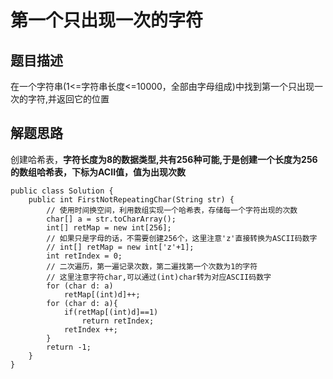 # 第一个只出现一次的字符
## 题目描述
在一个字符串(1<=字符串长度<=10000，全部由字母组成)中找到第一个只出现一次的字符,并返回它的位置

## 解题思路
创建哈希表，**字符长度为8的数据类型,共有256种可能,于是创建一个长度为256的数组哈希表，下标为ACII值，值为出现次数**

```
public class Solution {
    public int FirstNotRepeatingChar(String str) {
        // 使用时间换空间，利用数组实现一个哈希表，存储每一个字符出现的次数
        char[] a = str.toCharArray();
        int[] retMap = new int[256];
        // 如果只是字母的话，不需要创建256个，这里注意'z'直接转换为ASCII码数字
        // int[] retMap = new int['z'+1];
        int retIndex = 0;
        // 二次遍历，第一遍记录次数，第二遍找第一个次数为1的字符
        // 这里注意字符char,可以通过(int)char转为对应ASCII码数字
        for (char d: a)
            retMap[(int)d]++;
        for (char d: a){
            if(retMap[(int)d]==1)
                return retIndex;
            retIndex ++;
        }
        return -1;
    }
}
```